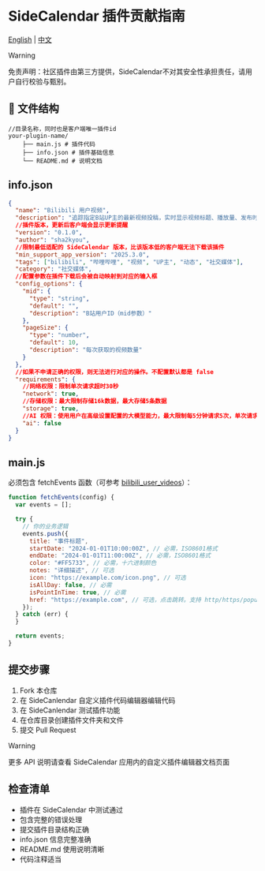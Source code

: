 # SideCalendar 插件贡献指南

[English](README.md) | [中文](README_ZH.md)

>[!WARNING] 
>免责声明：社区插件由第三方提供，SideCalendar不对其安全性承担责任，请用户自行校验与甄别。

## 📁 文件结构

```
//目录名称，同时也是客户端唯一插件id
your-plugin-name/
    ├── main.js # 插件代码
    ├── info.json # 插件基础信息
    └── README.md # 说明文档
```

## info.json

```json
{
  "name": "Bilibili 用户视频",
  "description": "追踪指定B站UP主的最新视频投稿，实时显示视频标题、播放量、发布时间等信息",
  //插件版本，更新后客户端会显示更新提醒
  "version": "0.1.0",
  "author": "sha2kyou",
  //限制最低适配的 SideCalendar 版本，比该版本低的客户端无法下载该插件
  "min_support_app_version": "2025.3.0",
  "tags": ["bilibili", "哔哩哔哩", "视频", "UP主", "动态", "社交媒体"],
  "category": "社交媒体",
  //配置参数在插件下载后会被自动映射到对应的输入框
  "config_options": {
    "mid": {
      "type": "string",
      "default": "",
      "description": "B站用户ID（mid参数）"
    },
    "pageSize": {
      "type": "number",
      "default": 10,
      "description": "每次获取的视频数量"
    }
  },
  //如果不申请正确的权限，则无法进行对应的操作。不配置默认都是 false
  "requirements": {
    //网络权限：限制单次请求超时30秒
    "network": true,
    //存储权限：最大限制存储16k数据，最大存储5条数据
    "storage": true,
    //AI 权限：使用用户在高级设置配置的大模型能力，最大限制每5分钟请求5次，单次请求超时30秒
    "ai": false
  }
}
```

## main.js

必须包含 fetchEvents 函数（可参考 [bilibili_user_videos](https://github.com/sha2kyou/SideCalendarPlugins/tree/main/bilibili_user_videos)）：

```javascript
function fetchEvents(config) {
  var events = [];

  try {
    // 你的业务逻辑
    events.push({
      title: "事件标题",
      startDate: "2024-01-01T10:00:00Z", // 必需，ISO8601格式
      endDate: "2024-01-01T11:00:00Z", // 必需，ISO8601格式
      color: "#FF5733", // 必需，十六进制颜色
      notes: "详细描述", // 可选
      icon: "https://example.com/icon.png", // 可选
      isAllDay: false, // 必需
      isPointInTime: true, // 必需
      href: "https://example.com", // 可选，点击跳转。支持 http/https/popup(自定义协议，跳转会弹出macOS文本框显示文本)
    });
  } catch (err) {
  }

  return events;
}
```

## 提交步骤

1. Fork 本仓库
2. 在 SideCanlendar 自定义插件代码编辑器编辑代码
3. 在 SideCanlendar 测试插件功能
4. 在仓库目录创建插件文件夹和文件
5. 提交 Pull Request

>[!WARNING] 
>更多 API 说明请查看 SideCalendar 应用内的自定义插件编辑器文档页面

## 检查清单

- 插件在 SideCalendar 中测试通过
- 包含完整的错误处理
- 提交插件目录结构正确
- info.json 信息完整准确
- README.md 使用说明清晰
- 代码注释适当
